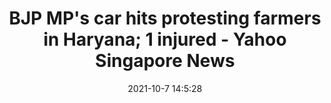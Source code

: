 ---
"title": "BJP MP's car hits protesting farmers in Haryana; 1 injured - Yahoo Singapore News"
"date": "2021-10-7 14:5:28"
"feed_name": "GOOGLENEWSMINING"
"feed_website": "https://news.google.com/search?q=mining%2Bincident&hl=en-US&gl=US&ceid=US:en"
"feed_rss": "https://news.google.com/rss/search?q=mining%2Bincident&hl=en-US&gl=US&ceid=US:en"
"link": "https://sg.news.yahoo.com/bjp-mps-car-hits-protesting-140528215.html"
"source": "{'href': 'https://sg.news.yahoo.com', 'title': 'Yahoo Singapore News'}"
"file": "_posts/2021-1-1-c5d12b2a3da79a8fdb0d4bcbecc6d4ed8c9ebd9e.md"
"accident": "0"
"drilling": "0"
"dead": "0"
"injured": "0"
"arrested": "0"
"place": "unknown place"
"where": "unknown site"
"causes": "unknown"
"place_uri": "unknown place"
---